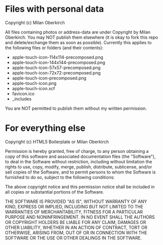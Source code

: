 Files with personal data
========================

Copyright (c) Milan Oberkirch

All files containing photos or address-data are under Copyright by Milan
Oberkirch. You may NOT publish them elsewhere (it is okay to fork this repo and
delete/exchange them as soon as possible). Currently this applies to the following
files or folders (and their contents):
* apple-touch-icon-114x114-precomposed.png
* apple-touch-icon-144x144-precomposed.png
* apple-touch-icon-57x57-precomposed.png
* apple-touch-icon-72x72-precomposed.png
* apple-touch-icon-precomposed.png
* apple-touch-icon.png
* apple-touch-icon.xcf
* favicon.ico
* \_includes

You are NOT permitted to publish them without my written permission.

For everything else
===================

Copyright (c) HTML5 Boilerplate or Milan Oberkirch

Permission is hereby granted, free of charge, to any person obtaining a copy of
this software and associated documentation files (the "Software"), to deal in
the Software without restriction, including without limitation the rights to
use, copy, modify, merge, publish, distribute, sublicense, and/or sell copies
of the Software, and to permit persons to whom the Software is furnished to do
so, subject to the following conditions:

The above copyright notice and this permission notice shall be included in all
copies or substantial portions of the Software.

THE SOFTWARE IS PROVIDED "AS IS", WITHOUT WARRANTY OF ANY KIND, EXPRESS OR
IMPLIED, INCLUDING BUT NOT LIMITED TO THE WARRANTIES OF MERCHANTABILITY,
FITNESS FOR A PARTICULAR PURPOSE AND NONINFRINGEMENT. IN NO EVENT SHALL THE
AUTHORS OR COPYRIGHT HOLDERS BE LIABLE FOR ANY CLAIM, DAMAGES OR OTHER
LIABILITY, WHETHER IN AN ACTION OF CONTRACT, TORT OR OTHERWISE, ARISING FROM,
OUT OF OR IN CONNECTION WITH THE SOFTWARE OR THE USE OR OTHER DEALINGS IN THE
SOFTWARE.
